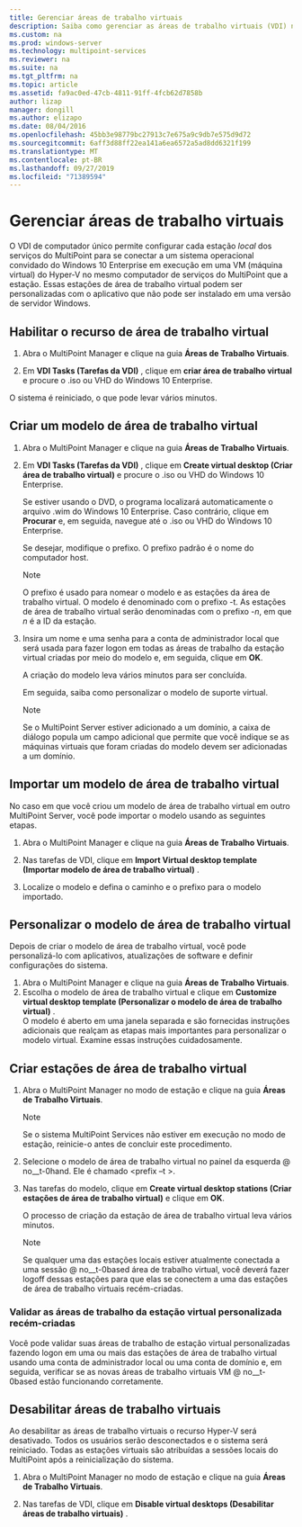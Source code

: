 ```yaml
---
title: Gerenciar áreas de trabalho virtuais
description: Saiba como gerenciar as áreas de trabalho virtuais (VDI) nos serviços do MultiPoint
ms.custom: na
ms.prod: windows-server
ms.technology: multipoint-services
ms.reviewer: na
ms.suite: na
ms.tgt_pltfrm: na
ms.topic: article
ms.assetid: fa9ac0ed-47cb-4811-91ff-4fcb62d7858b
author: lizap
manager: dongill
ms.author: elizapo
ms.date: 08/04/2016
ms.openlocfilehash: 45bb3e98779bc27913c7e675a9c9db7e575d9d72
ms.sourcegitcommit: 6aff3d88ff22ea141a6ea6572a5ad8dd6321f199
ms.translationtype: MT
ms.contentlocale: pt-BR
ms.lasthandoff: 09/27/2019
ms.locfileid: "71389594"
---
```

# <a name="manage-virtual-desktops"></a>Gerenciar áreas de trabalho virtuais
O VDI de computador único permite configurar cada estação *local* dos serviços do MultiPoint para se conectar a um sistema operacional convidado do Windows 10 Enterprise em execução em uma VM (máquina virtual) do Hyper-V no mesmo computador de serviços do MultiPoint que a estação. Essas estações de área de trabalho virtual podem ser personalizadas com o aplicativo que não pode ser instalado em uma versão de servidor Windows.  
  
## <a name="enable-the-virtual-desktop-feature"></a>Habilitar o recurso de área de trabalho virtual  
  
1.  Abra o MultiPoint Manager e clique na guia **Áreas de Trabalho Virtuais**.  
  
2.  Em **VDI Tasks (Tarefas da VDI)** , clique em **criar área de trabalho virtual** e procure o .iso ou VHD do Windows 10 Enterprise.  
  
O sistema é reiniciado, o que pode levar vários minutos.  
  
## <a name="create-a-virtual-desktop-template"></a>Criar um modelo de área de trabalho virtual  
  
1.  Abra o MultiPoint Manager e clique na guia **Áreas de Trabalho Virtuais**.  
  
2.  Em **VDI Tasks (Tarefas da VDI)** , clique em **Create virtual desktop (Criar área de trabalho virtual)** e procure o .iso ou VHD do Windows 10 Enterprise.  
  
    Se estiver usando o DVD, o programa localizará automaticamente o arquivo .wim do Windows 10 Enterprise. Caso contrário, clique em **Procurar** e, em seguida, navegue até o .iso ou VHD do Windows 10 Enterprise.  
  
    Se desejar, modifique o prefixo. O prefixo padrão é o nome do computador host.  
  
    > [!NOTE]  
    > O prefixo é usado para nomear o modelo e as estações da área de trabalho virtual. O modelo é denominado com o prefixo \-t. As estações de área de trabalho virtual serão denominadas com o prefixo \-*n*, em que *n* é a ID da estação.  
  
4.  Insira um nome e uma senha para a conta de administrador local que será usada para fazer logon em todas as áreas de trabalho da estação virtual criadas por meio do modelo e, em seguida, clique em **OK**.  
  
    A criação do modelo leva vários minutos para ser concluída.  
      
    Em seguida, saiba como personalizar o modelo de suporte virtual.  
      
    > [!NOTE]  
    > Se o MultiPoint Server estiver adicionado a um domínio, a caixa de diálogo popula um campo adicional que permite que você indique se as máquinas virtuais que foram criadas do modelo devem ser adicionadas a um domínio.   
  
## <a name="import-a-virtual-desktop-template"></a>Importar um modelo de área de trabalho virtual  
No caso em que você criou um modelo de área de trabalho virtual em outro MultiPoint Server, você pode importar o modelo usando as seguintes etapas.  

1.  Abra o MultiPoint Manager e clique na guia **Áreas de Trabalho Virtuais**.  
  
2.  Nas tarefas de VDI, clique em **Import Virtual desktop template (Importar modelo de área de trabalho virtual)** .  
  
3.  Localize o modelo e defina o caminho e o prefixo para o modelo importado.  
  
## <a name="customize-the-virtual-desktop-template"></a>Personalizar o modelo de área de trabalho virtual  
Depois de criar o modelo de área de trabalho virtual, você pode personalizá-lo com aplicativos, atualizações de software e definir configurações do sistema.   

1. Abra o MultiPoint Manager e clique na guia **Áreas de Trabalho Virtuais**.  
2. Escolha o modelo de área de trabalho virtual e clique em **Customize virtual desktop template (Personalizar o modelo de área de trabalho virtual)** .  
O modelo é aberto em uma janela separada e são fornecidas instruções adicionais que realçam as etapas mais importantes para personalizar o modelo virtual. Examine essas instruções cuidadosamente.  
  
## <a name="create-virtual-desktop-stations"></a>Criar estações de área de trabalho virtual  
  
1.  Abra o MultiPoint Manager no modo de estação e clique na guia **Áreas de Trabalho Virtuais**.  
  
    > [!NOTE]  
    > Se o sistema MultiPoint Services não estiver em execução no modo de estação, reinicie-o antes de concluir este procedimento.  
  
2.  Selecione o modelo de área de trabalho virtual no painel da esquerda @ no__t-0hand. Ele é chamado <prefix –t >.  
  
3.  Nas tarefas do modelo, clique em **Create virtual desktop stations (Criar estações de área de trabalho virtual)** e clique em **OK**.  
  
    O processo de criação da estação de área de trabalho virtual leva vários minutos.  
  
    > [!NOTE]  
    > Se qualquer uma das estações locais estiver atualmente conectada a uma sessão @ no__t-0based área de trabalho virtual, você deverá fazer logoff dessas estações para que elas se conectem a uma das estações de área de trabalho virtuais recém-criadas.  
  
### <a name="validate-the-newly-created-customized-virtual-station-desktops"></a>Validar as áreas de trabalho da estação virtual personalizada recém-criadas  
  
Você pode validar suas áreas de trabalho de estação virtual personalizadas fazendo logon em uma ou mais das estações de área de trabalho virtual usando uma conta de administrador local ou uma conta de domínio e, em seguida, verificar se as novas áreas de trabalho virtuais VM @ no__t-0based estão funcionando corretamente.  
  
## <a name="disable-virtual-desktops"></a>Desabilitar áreas de trabalho virtuais  
  
Ao desabilitar as áreas de trabalho virtuais o recurso Hyper-V será desativado. Todos os usuários serão desconectados e o sistema será reiniciado. Todas as estações virtuais são atribuídas a sessões locais do MultiPoint após a reinicialização do sistema.  

1. Abra o MultiPoint Manager no modo de estação e clique na guia **Áreas de Trabalho Virtuais**.  
  
2. Nas tarefas de VDI, clique em **Disable virtual desktops (Desabilitar áreas de trabalho virtuais)** . 